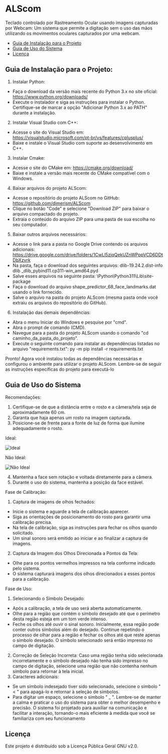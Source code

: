 # ALScom
Teclado controlado por Rastreamento Ocular usando imagens capturadas por Webcam: Um sistema que permite a digitação sem o uso das mãos utilizando os movimentos oculares capturados por uma webcam.

- [Guia de Instalação para o Projeto](#guia-de-instalação-para-o-projeto)
- [Guia de Uso do Sistema](#guia-de-uso-do-sistema)
- [Licença](#licença)

## Guia de Instalação para o Projeto:
1. Instalar Python:
- Faça o download da versão mais recente do Python 3.x no site oficial: 
  https://www.python.org/downloads/
- Execute o instalador e siga as instruções para instalar o Python.
    Certifique-se de marcar a opção "Adicionar Python 3.x ao PATH" durante a instalação.
   
2. Instalar Visual Studio com C++:
- Acesse o site do Visual Studio em: 
    https://visualstudio.microsoft.com/pt-br/vs/features/cplusplus/
- Baixe e instale o Visual Studio com suporte ao desenvolvimento em C++.

3. Instalar Cmake:
- Acesse o site do CMake em: https://cmake.org/download/
- Baixe e instale a versão mais recente do CMake compatível com o Windows.

4. Baixar arquivos do projeto ALScom:
- Acesse o repositório do projeto ALScom no GitHub: 
    https://github.com/dimerism/ALScom
- Clique no botão "Code" e selecione "Download ZIP" para baixar o arquivo 
    compactado do projeto.
- Extraia o conteúdo do arquivo ZIP para uma pasta de sua escolha no seu computador.

5. Baixar outros arquivos necessários:
- Acesse o link para a pasta no Google Drive contendo os arquivos adicionais: 
    https://drive.google.com/drive/folders/1CwLl5zjqQekUZnWPppVCD6DDtDbXzvrk
- Na pasta, faça o download dos seguintes arquivos:
    dlib-19.24.2.dist-info
    dlib
    _dlib_pybind11.cp311-win_amd64.pyd
- Salve esses arquivos na seguinte pasta: \Python\Python311\Lib\site-package
- Faça o download do arquivo shape_predictor_68_face_landmarks.dat usando o link 
    fornecido.
- Salve o arquivo na pasta do projeto ALScom (mesma pasta onde você extraiu os arquivos do
    repositório do GitHub).
   
6. Instalação das demais dependências:
- Abra o menu Iniciar do Windows e pesquise por "cmd".
- Abra o prompt de comando (CMD).
- Navegue para a pasta do projeto ALScom usando o comando "cd 
    caminho_da_pasta_do_projeto".
- Execute o seguinte comando para instalar as dependências listadas no arquivo 
    "requirements.txt":
    py -m pip install -r requirements.txt
   
Pronto! Agora você instalou todas as dependências necessárias e configurou o ambiente para utilizar
o projeto ALScom. Lembre-se de seguir as instruções específicas do projeto para executá-lo 

## Guia de Uso do Sistema
Recomendações:
1. Certifique-se de que a distância entre o rosto e a câmera/tela seja de aproximadamente 60 
  cm.
2. Garanta que haja apenas um rosto na imagem capturada.
3. Posicione-se de frente para a fonte de luz de forma que ilumine adequadamente o rosto.
   
  Ideal:

  ![Ideal](https://i.imgur.com/vRNb2bK.png)
  
  Não Ideal:
  
  ![Não Ideal](https://i.imgur.com/CwjAkSq.png)
  
4. Mantenha a face sem rotação e voltada diretamente para a câmera.
5. Durante o uso do sistema, mantenha a posição da face estável.
   
Fase de Calibração:
1. Captura de imagens de olhos fechados:
- Inicie o sistema e aguarde a tela de calibração aparecer.
- Siga as orientações de posicionamento do rosto para garantir uma calibração precisa.
- Na tela de calibração, siga as instruções para fechar os olhos quando solicitado.
- Um sinal sonoro será emitido ao iniciar e ao finalizar a captura de imagens.

2. Captura da Imagem dos Olhos Direcionada a Pontos da Tela:
- Olhe para os pontos vermelhos impressos na tela conforme indicado pelo sistema.
- O sistema capturará imagens dos olhos direcionados a esses pontos para a calibração.

Fase de Uso:
1. Selecionando o Símbolo Desejado:
- Após a calibração, a tela de uso será aberta automaticamente.
- Olhe para a região que contém o símbolo desejado até que o perímetro desta região esteja 
    em um tom verde intenso.
- Feche os olhos até ouvir o sinal sonoro.
    Inicialmente, essa região pode conter outros símbolos além do desejado. Continue repetindo o 
    processo de olhar para a região e fechar os olhos até que reste apenas o símbolo desejado. O 
    símbolo selecionado será então impresso no campo de digitação.
 2. Correção de Seleção Incorreta:
    Caso uma região tenha sido selecionada incorretamente e o símbolo desejado não tenha sido 
    impresso no campo de digitação, selecione uma região que não contenha nenhum símbolo para 
    retornar à tela inicial.
 3. Caracteres adicionais:
- Se um símbolo indesejado tiver sido selecionado, selecione o símbolo " < " para 
    apagá-lo e retornar à seleção de símbolos.
- Para digitar um espaço, selecione o símbolo " _ ". 
    Lembre-se de manter a calma e praticar o uso do sistema para obter o melhor desempenho e 
    precisão. O sistema foi projetado para auxiliar na comunicação e facilitar a interação, tornando-o 
    mais eficiente à medida que você se familiariza com seu funcionamento

## Licença
  Este projeto é distribuído sob a Licença Pública Geral GNU v2.0.
